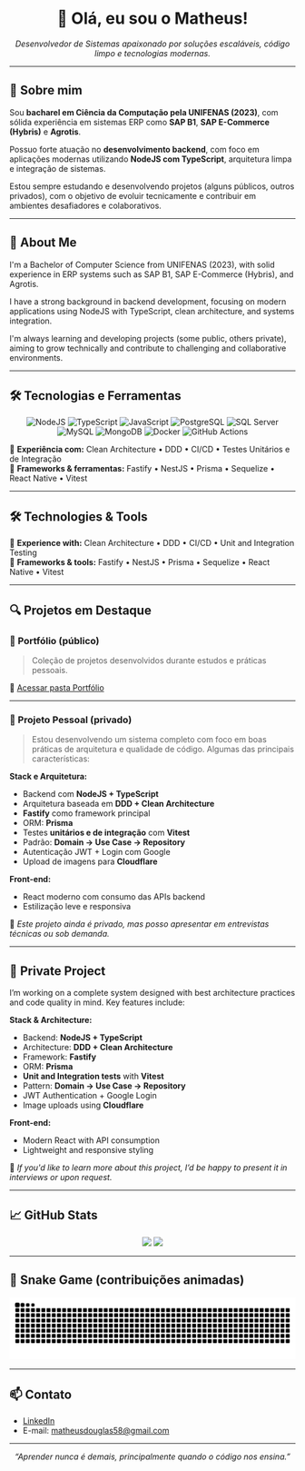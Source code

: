 <h1 align="center">👋 Olá, eu sou o Matheus!</h1>

<p align="center">
  <em>Desenvolvedor de Sistemas apaixonado por soluções escaláveis, código limpo e tecnologias modernas.</em>
</p>

---

## 💼 Sobre mim

Sou **bacharel em Ciência da Computação pela UNIFENAS (2023)**, com sólida experiência em sistemas ERP como **SAP B1**, **SAP E-Commerce (Hybris)** e **Agrotis**.

Possuo forte atuação no **desenvolvimento backend**, com foco em aplicações modernas utilizando **NodeJS com TypeScript**, arquitetura limpa e integração de sistemas.

Estou sempre estudando e desenvolvendo projetos (alguns públicos, outros privados), com o objetivo de evoluir tecnicamente e contribuir em ambientes desafiadores e colaborativos.

---

## 💼 About Me

I'm a Bachelor of Computer Science from UNIFENAS (2023), with solid experience in ERP systems such as SAP B1, SAP E-Commerce (Hybris), and Agrotis.

I have a strong background in backend development, focusing on modern applications using NodeJS with TypeScript, clean architecture, and systems integration.

I'm always learning and developing projects (some public, others private), aiming to grow technically and contribute to challenging and collaborative environments.

---

## 🛠️ Tecnologias e Ferramentas

<div align="center">

![NodeJS](https://img.shields.io/badge/Node.js-339933?style=for-the-badge&logo=node.js&logoColor=white)
![TypeScript](https://img.shields.io/badge/TypeScript-3178C6?style=for-the-badge&logo=typescript&logoColor=white)
![JavaScript](https://img.shields.io/badge/JavaScript-F7DF1E?style=for-the-badge&logo=javascript&logoColor=black)
![PostgreSQL](https://img.shields.io/badge/PostgreSQL-4169E1?style=for-the-badge&logo=postgresql&logoColor=white)
![SQL Server](https://img.shields.io/badge/SQL_Server-CC2927?style=for-the-badge&logo=microsoftsqlserver&logoColor=white)
![MySQL](https://img.shields.io/badge/MySQL-005C84?style=for-the-badge&logo=mysql&logoColor=white)
![MongoDB](https://img.shields.io/badge/MongoDB-47A248?style=for-the-badge&logo=mongodb&logoColor=white)
![Docker](https://img.shields.io/badge/Docker-2496ED?style=for-the-badge&logo=docker&logoColor=white)
![GitHub Actions](https://img.shields.io/badge/GitHub_Actions-2088FF?style=for-the-badge&logo=githubactions&logoColor=white)

</div>


🧪 **Experiência com:** Clean Architecture • DDD • CI/CD • Testes Unitários e de Integração  
🧰 **Frameworks & ferramentas:** Fastify • NestJS • Prisma • Sequelize • React Native • Vitest

---

## 🛠️ Technologies & Tools

🧪 **Experience with:** Clean Architecture • DDD • CI/CD • Unit and Integration Testing  
🧰 **Frameworks & tools:** Fastify • NestJS • Prisma • Sequelize • React Native • Vitest

---

## 🔍 Projetos em Destaque

### 📁 Portfólio (público)
> Coleção de projetos desenvolvidos durante estudos e práticas pessoais.

🔗 [Acessar pasta Portfólio](https://github.com/MatheusIA/Portifolio)

---

### 🔐 Projeto Pessoal (privado)

> Estou desenvolvendo um sistema completo com foco em boas práticas de arquitetura e qualidade de código. Algumas das principais características:

**Stack e Arquitetura:**
- Backend com **NodeJS + TypeScript**
- Arquitetura baseada em **DDD + Clean Architecture**
- **Fastify** como framework principal
- ORM: **Prisma**
- Testes **unitários e de integração** com **Vitest**
- Padrão: **Domain → Use Case → Repository**
- Autenticação JWT + Login com Google
- Upload de imagens para **Cloudflare**

**Front-end:**
- React moderno com consumo das APIs backend
- Estilização leve e responsiva

📌 *Este projeto ainda é privado, mas posso apresentar em entrevistas técnicas ou sob demanda.*

---

## 🔐 Private Project

I’m working on a complete system designed with best architecture practices and code quality in mind. Key features include:

**Stack & Architecture:**
- Backend: **NodeJS + TypeScript**
- Architecture: **DDD + Clean Architecture**
- Framework: **Fastify**
- ORM: **Prisma**
- **Unit and Integration tests** with **Vitest**
- Pattern: **Domain → Use Case → Repository**
- JWT Authentication + Google Login
- Image uploads using **Cloudflare**

**Front-end:**
- Modern React with API consumption
- Lightweight and responsive styling

📌 *If you'd like to learn more about this project, I’d be happy to present it in interviews or upon request.* 

---

## 📈 GitHub Stats

<p align="center">
  <img height="180em" src="https://github-readme-stats-sigma-five.vercel.app/api?username=MatheusIA&show_icons=true&theme=github_dark&hide_title=true&include_all_commits=true&count_private=true"/>
  <img height="180em" src="https://github-readme-stats-sigma-five.vercel.app/api/top-langs/?username=MatheusIA&layout=compact&langs_count=8&theme=github_dark"/>
</p>

---

## 🐍 Snake Game (contribuições animadas)

![snake gif](https://github.com/MatheusIA/MatheusIA/blob/output/github-contribution-grid-snake.svg)

---

## 📫 Contato

- [LinkedIn](https://www.linkedin.com/in/matheus-douglas-a05b811b1/)
- E-mail: matheusdouglas58@gmail.com

---

<p align="center">
  <em>“Aprender nunca é demais, principalmente quando o código nos ensina.”</em>
</p>
